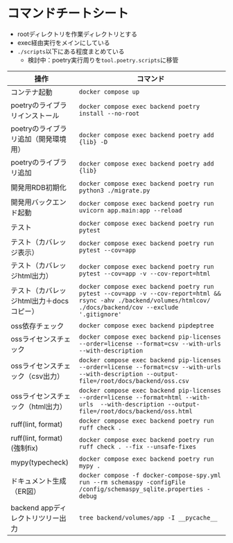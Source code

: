 # コマンドチートシート
- rootディレクトリを作業ディレクトリとする
- exec経由実行をメインにしている
- `./scripts`以下にある程度まとめている
    - 検討中：poetry実行周りを`tool.poetry.scripts`に移管

| 操作                                     | コマンド                                                                                                                                                          |
| ---------------------------------------- | ----------------------------------------------------------------------------------------------------------------------------------------------------------------- |
| コンテナ起動                             | `docker compose up`                                                                                                                                               |
| poetryのライブラリインストール           | `docker compose exec backend poetry install --no-root`                                                                                                            |
| poetryのライブラリ追加（開発環境用）     | `docker compose exec backend poetry add {lib} -D`                                                                                                                 |
| poetryのライブラリ追加                   | `docker compose exec backend poetry add {lib}`                                                                                                                    |
| 開発用RDB初期化                          | `docker compose exec backend poetry run python3 ./migrate.py`                                                                                                     |
| 開発用バックエンド起動                   | `docker compose exec backend poetry run uvicorn app.main:app --reload`                                                                                            |
| テスト                                   | `docker compose exec backend poetry run pytest`                                                                                                                   |
| テスト（カバレッジ表示）                 | `docker compose exec backend poetry run pytest --cov=app`                                                                                                         |
| テスト（カバレッジhtml出力）             | `docker compose exec backend poetry run pytest --cov=app -v --cov-report=html`                                                                                    |
| テスト（カバレッジhtml出力＋docsコピー） | `docker compose exec backend poetry run pytest --cov=app -v --cov-report=html && rsync -ahv ./backend/volumes/htmlcov/ ./docs/backend/cov --exclude '.gitignore'` |
| oss依存チェック                          | `docker compose exec backend pipdeptree`                                                                                                                          |
| ossライセンスチェック                    | `docker compose exec backend pip-licenses --order=license --format=csv --with-urls  --with-description`                                                           |
| ossライセンスチェック（csv出力）         | `docker compose exec backend pip-licenses --order=license --format=csv --with-urls  --with-description --output-file=/root/docs/backend/oss.csv`                  |
| ossライセンスチェック（html出力）        | `docker compose exec backend pip-licenses --order=license --format=html --with-urls  --with-description --output-file=/root/docs/backend/oss.html`                |
| ruff(lint, format)                       | `docker compose exec backend poetry run ruff check .`                                                                                                             |
| ruff(lint, format) (強制fix)             | `docker compose exec backend poetry run ruff check . --fix --unsafe-fixes`                                                                                        |
| mypy(typecheck)                          | `docker compose exec backend poetry run mypy .`                                                                                                                   |
| ドキュメント生成（ER図）                 | `docker compose -f docker-compose-spy.yml run --rm schemaspy -configFile /config/schemaspy_sqlite.properties -debug`                                              |
| backend appディレクトリツリー出力        | `tree backend/volumes/app -I __pycache__`                                                                                                                         |